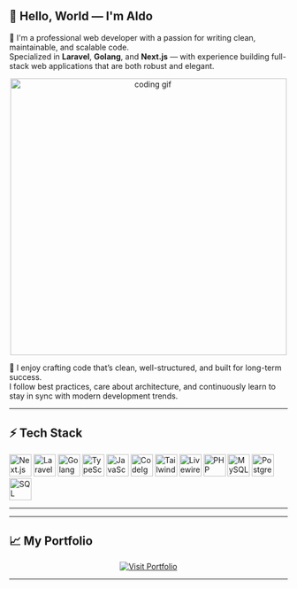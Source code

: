 ## 👋 Hello, World — I'm Aldo

🌱 I'm a professional web developer with a passion for writing clean, maintainable, and scalable code.  
Specialized in **Laravel**, **Golang**, and **Next.js** — with experience building full-stack web applications that are both robust and elegant.

<p align="center">
  <img src="https://camo.githubusercontent.com/d5b8023397c632e791d495987bd0dcb4af3d3b3439dce25031c8f1fd46b87b43/68747470733a2f2f6d656469612e74656e6f722e636f6d2f595a506e477550655a763841414141642f636f64696e672e676966" width="500" alt="coding gif"/>
</p>

🚀 I enjoy crafting code that’s clean, well-structured, and built for long-term success.  
I follow best practices, care about architecture, and continuously learn to stay in sync with modern development trends.

---

## ⚡ Tech Stack

<p align="left">
  <img src="https://cdn.jsdelivr.net/gh/devicons/devicon@latest/icons/nextjs/nextjs-original.svg" width="40" alt="Next.js"/>
  <img src="https://cdn.jsdelivr.net/gh/devicons/devicon@latest/icons/laravel/laravel-original.svg" width="40" alt="Laravel"/>
  <img src="https://cdn.jsdelivr.net/gh/devicons/devicon@latest/icons/go/go-original-wordmark.svg" width="40" alt="Golang"/>
  <img src="https://cdn.jsdelivr.net/gh/devicons/devicon@latest/icons/typescript/typescript-original.svg" width="40" alt="TypeScript"/>
  <img src="https://cdn.jsdelivr.net/gh/devicons/devicon@latest/icons/javascript/javascript-original.svg" width="40" alt="JavaScript"/>
  <img src="https://cdn.jsdelivr.net/gh/devicons/devicon@latest/icons/codeigniter/codeigniter-plain.svg" width="40" alt="CodeIgniter"/>
  <img src="https://cdn.jsdelivr.net/gh/devicons/devicon@latest/icons/tailwindcss/tailwindcss-original.svg" width="40" alt="TailwindCSS"/>
  <img src="https://cdn.jsdelivr.net/gh/devicons/devicon@latest/icons/livewire/livewire-original-wordmark.svg" width="40" alt="Livewire"/>
  <img src="https://cdn.jsdelivr.net/gh/devicons/devicon@latest/icons/php/php-original.svg" width="40" alt="PHP"/>
  <img src="https://cdn.jsdelivr.net/gh/devicons/devicon@latest/icons/mysql/mysql-original-wordmark.svg" width="40" alt="MySQL"/>
  <img src="https://cdn.jsdelivr.net/gh/devicons/devicon@latest/icons/postgresql/postgresql-original.svg" width="40" alt="PostgreSQL"/>
  <img src="https://cdn.jsdelivr.net/gh/devicons/devicon@latest/icons/microsoftsqlserver/microsoftsqlserver-original-wordmark.svg" width="40" alt="SQL Server"/>
</p>

---

---

## 📈 My Portfolio

<p align="center">
  <a href="https://twentifo.vercel.app/en/creator" target="_blank">
    <img src="https://img.shields.io/badge/-Visit%20My%20Portfolio-black?style=for-the-badge&logo=vercel&logoColor=white" alt="Visit Portfolio"/>
  </a>
</p>

---


<!--
**aldorizki-dev/aldorizki-dev** is a ✨ _special_ ✨ repository because its `README.md` appears on your GitHub profile.
-->
